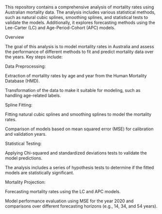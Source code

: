 This repository contains a comprehensive analysis of mortality rates using Australian mortality data. The analysis includes various statistical methods, such as natural cubic splines, smoothing splines, and statistical tests to validate the models. Additionally, it explores forecasting methods using the Lee-Carter (LC) and Age-Period-Cohort (APC) models.

Overview

The goal of this analysis is to model mortality rates in Australia and assess the performance of different methods to fit and predict mortality data over the years. Key steps include:

Data Preprocessing:

Extraction of mortality rates by age and year from the Human Mortality Database (HMD).

Transformation of the data to make it suitable for modeling, such as handling age-related labels.

Spline Fitting:

Fitting natural cubic splines and smoothing splines to model the mortality rates.

Comparison of models based on mean squared error (MSE) for calibration and validation years.

Statistical Testing:

Applying Chi-squared and standardized deviations tests to validate the model predictions.

The analysis includes a series of hypothesis tests to determine if the fitted models are statistically significant.

Mortality Projection:

Forecasting mortality rates using the LC and APC models.

Model performance evaluation using MSE for the year 2020 and comparisons over different forecasting horizons (e.g., 14, 34, and 54 years).
